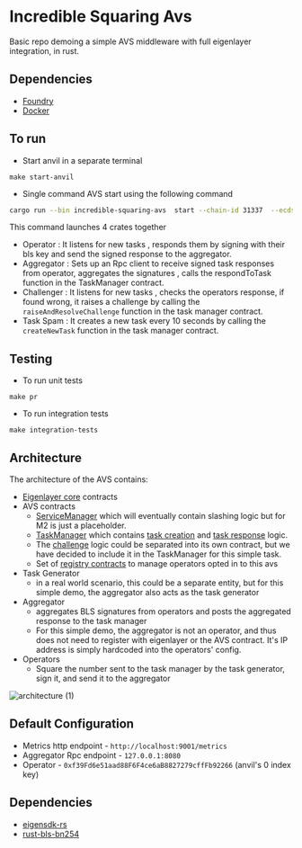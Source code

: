# Incredible Squaring Avs 

Basic repo demoing a simple AVS middleware with full eigenlayer integration, in rust.

## Dependencies

- [Foundry](https://github.com/foundry-rs/foundry)
- [Docker](https://www.docker.com/) 


## To run 

- Start anvil in a separate terminal 
```
make start-anvil
```

- Single command AVS start using the following command

```bash
cargo run --bin incredible-squaring-avs  start --chain-id 31337  --ecdsa-keystore-path ./crates/testing-utils/src/ecdsakeystore.json --ecdsa-keystore-password test  --bls-keystore-path ./crates/testing-utils/src/blskeystore.json --bls-keystore-password testpassword  --operator-id 0xb345f720903a3ecfd59f3de456dd9d266c2ce540b05e8c909106962684d9afa3  --operator-address 0xf39fd6e51aad88f6f4ce6ab8827279cfffb92266 --register-operator --operator-to-avs-registration-sig-salt b345f720903a3ecfd59f3de456dd9d266c2ce540b05e8c909106962684d9afa3 --socket hello --quorum-number 00
```

This command launches 4 crates together 
- Operator : It listens for new tasks , responds them by signing with their bls key and send the signed response to the aggregator.
- Aggregator : Sets up an Rpc client to receive signed task responses from operator, aggregates the signatures , calls the respondToTask function in the TaskManager contract.
- Challenger : It listens for new tasks , checks the operators response, if found wrong, it raises a challenge by calling the `raiseAndResolveChallenge` function in the task manager contract.
- Task Spam : It creates a new task every 10 seconds by calling the `createNewTask` function in the task manager contract.


## Testing 

- To run unit tests
```
make pr
```

- To run integration tests 
```
make integration-tests
```

## Architecture

The architecture of the AVS contains:

- [Eigenlayer core](https://github.com/Layr-Labs/eigenlayer-contracts/tree/master) contracts
- AVS contracts
  - [ServiceManager](contracts/src/IncredibleSquaringServiceManager.sol) which will eventually contain slashing logic but for M2 is just a placeholder.
  - [TaskManager](contracts/src/IncredibleSquaringTaskManager.sol) which contains [task creation](contracts/src/IncredibleSquaringTaskManager.sol#L83) and [task response](contracts/src/IncredibleSquaringTaskManager.sol#L102) logic.
  - The [challenge](contracts/src/IncredibleSquaringTaskManager.sol#L176) logic could be separated into its own contract, but we have decided to include it in the TaskManager for this simple task.
  - Set of [registry contracts](https://github.com/Layr-Labs/eigenlayer-middleware) to manage operators opted in to this avs
- Task Generator
  - in a real world scenario, this could be a separate entity, but for this simple demo, the aggregator also acts as the task generator
- Aggregator
  - aggregates BLS signatures from operators and posts the aggregated response to the task manager
  - For this simple demo, the aggregator is not an operator, and thus does not need to register with eigenlayer or the AVS contract. It's IP address is simply hardcoded into the operators' config.
- Operators
  - Square the number sent to the task manager by the task generator, sign it, and send it to the aggregator

 ![architecture (1)](https://github.com/user-attachments/assets/389349cd-931f-448c-bf2c-ea49af133542)


## Default Configuration
- Metrics http endpoint - `http://localhost:9001/metrics`
- Aggregator Rpc endpoint - `127.0.0.1:8080`
- Operator - `0xf39Fd6e51aad88F6F4ce6aB8827279cffFb92266` (anvil's 0 index key)


## Dependencies 
- [eigensdk-rs](https://github.com/Layr-Labs/eigensdk-rs)
- [rust-bls-bn254](https://github.com/Layr-Labs/rust-bls-bn254/tree/main) 



